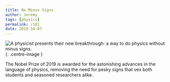 ```yaml
---
title: No Minus Signs
author: Jeremy
tags: [physics]
permalink: /181
date: 2019-10-07
---
```


![A physicist presents their new breakthrough: a way to do physics without minus signs.](https://res.cloudinary.com/dh3hm8pb7/image/upload/c_scale,q_auto:best,w_615/v1535842782/Handwaving/Published/NoMinusSigns.png){: .centre-image }

The Nobel Prize of 2019 is awarded for the astonishing advances in the language of physics, removing the need for pesky signs that vex both students and seasoned researchers alike.
